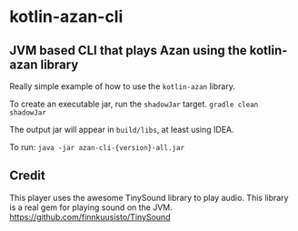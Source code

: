 # kotlin-azan-cli
## JVM based CLI that plays Azan using the kotlin-azan library

Really simple example of how to use the `kotlin-azan` library.

To create an executable jar, run the `shadowJar` target.
`gradle clean shadowJar`

The output jar will appear in `build/libs`, at least using IDEA.

To run:
`java -jar azan-cli-{version}-all.jar`

## Credit
This player uses the awesome TinySound library to play audio. This library is a real gem for playing sound on the JVM.  
https://github.com/finnkuusisto/TinySound